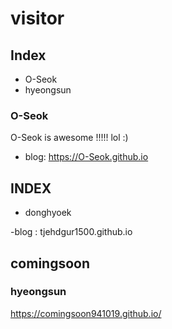 # visitor

## Index
- O-Seok
- hyeongsun

### O-Seok

O-Seok is awesome !!!!! lol :)

- blog: https://O-Seok.github.io


## INDEX
- donghyoek

-blog : tjehdgur1500.github.io

## comingsoon

### hyeongsun

https://comingsoon941019.github.io/

